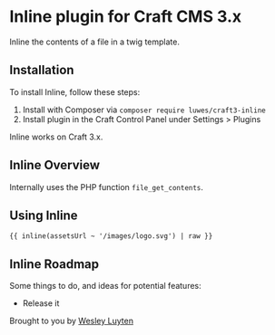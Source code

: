 # Inline plugin for Craft CMS 3.x

Inline the contents of a file in a twig template.

<!-- ![Screenshot](resources/img/plugin-logo.png) -->

## Installation

To install Inline, follow these steps:

1. Install with Composer via `composer require luwes/craft3-inline`
2. Install plugin in the Craft Control Panel under Settings > Plugins

Inline works on Craft 3.x.

## Inline Overview

Internally uses the PHP function `file_get_contents`.

## Using Inline

`{{ inline(assetsUrl ~ '/images/logo.svg') | raw }}`

## Inline Roadmap

Some things to do, and ideas for potential features:

* Release it

Brought to you by [Wesley Luyten](https://wesleyluyten.com)

